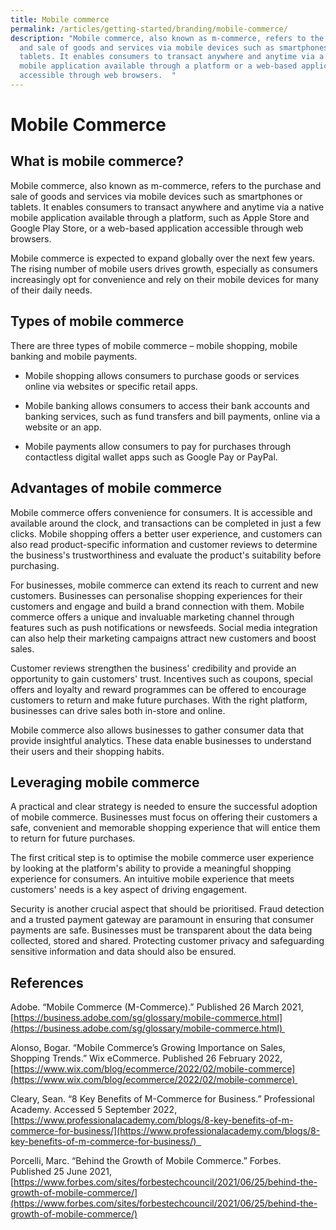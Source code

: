 ```yaml
---
title: Mobile commerce
permalink: /articles/getting-started/branding/mobile-commerce/
description: "Mobile commerce, also known as m-commerce, refers to the purchase
  and sale of goods and services via mobile devices such as smartphones or
  tablets. It enables consumers to transact anywhere and anytime via a native
  mobile application available through a platform or a web-based application
  accessible through web browsers.  "
---
```


# Mobile Commerce 

## What is mobile commerce? 

Mobile commerce, also known as m-commerce, refers to the purchase and sale of goods and services via mobile devices such as smartphones or tablets. It enables consumers to transact anywhere and anytime via a native mobile application available through a platform, such as Apple Store and Google Play Store, or a web-based application accessible through web browsers.  

Mobile commerce is expected to expand globally over the next few years. The rising number of mobile users drives growth, especially as consumers increasingly opt for convenience and rely on their mobile devices for many of their daily needs.  

## Types of mobile commerce 

There are three types of mobile commerce – mobile shopping, mobile banking and mobile payments.  

*   Mobile shopping allows consumers to purchase goods or services online via websites or specific retail apps.  
    

*   Mobile banking allows consumers to access their bank accounts and banking services, such as fund transfers and bill payments, online via a website or an app.  
    

*   Mobile payments allow consumers to pay for purchases through contactless digital wallet apps such as Google Pay or PayPal.  
    

## Advantages of mobile commerce 

Mobile commerce offers convenience for consumers. It is accessible and available around the clock, and transactions can be completed in just a few clicks. Mobile shopping offers a better user experience, and customers can also read product-specific information and customer reviews to determine the business's trustworthiness and evaluate the product's suitability before purchasing.  

For businesses, mobile commerce can extend its reach to current and new customers. Businesses can personalise shopping experiences for their customers and engage and build a brand connection with them. Mobile commerce offers a unique and invaluable marketing channel through features such as push notifications or newsfeeds. Social media integration can also help their marketing campaigns attract new customers and boost sales.  

Customer reviews strengthen the business' credibility and provide an opportunity to gain customers' trust. Incentives such as coupons, special offers and loyalty and reward programmes can be offered to encourage customers to return and make future purchases. With the right platform, businesses can drive sales both in-store and online.  

Mobile commerce also allows businesses to gather consumer data that provide insightful analytics. These data enable businesses to understand their users and their shopping habits.  

## Leveraging mobile commerce 

A practical and clear strategy is needed to ensure the successful adoption of mobile commerce. Businesses must focus on offering their customers a safe, convenient and memorable shopping experience that will entice them to return for future purchases.  

The first critical step is to optimise the mobile commerce user experience by looking at the platform's ability to provide a meaningful shopping experience for consumers. An intuitive mobile experience that meets customers' needs is a key aspect of driving engagement. 

Security is another crucial aspect that should be prioritised. Fraud detection and a trusted payment gateway are paramount in ensuring that consumer payments are safe. Businesses must be transparent about the data being collected, stored and shared. Protecting customer privacy and safeguarding sensitive information and data should also be ensured.  

## References 

Adobe. “Mobile Commerce (M\-Commerce).” Published 26 March 2021, [https://business.adobe.com/sg/glossary/mobile-commerce.html](https://business.adobe.com/sg/glossary/mobile-commerce.html) 

Alonso, Bogar. “Mobile Commerce’s Growing Importance on Sales, Shopping Trends.” Wix eCommerce. Published 26 February 2022, [https://www.wix.com/blog/ecommerce/2022/02/mobile-commerce](https://www.wix.com/blog/ecommerce/2022/02/mobile-commerce) 

Cleary, Sean. “8 Key Benefits of M-Commerce for Business.” Professional Academy. Accessed 5 September 2022, [https://www.professionalacademy.com/blogs/8-key-benefits-of-m-commerce-for-business/](https://www.professionalacademy.com/blogs/8-key-benefits-of-m-commerce-for-business/)  

Porcelli, Marc. “Behind the Growth of Mobile Commerce.” Forbes.  Published 25 June 2021, [https://www.forbes.com/sites/forbestechcouncil/2021/06/25/behind-the-growth-of-mobile-commerce/](https://www.forbes.com/sites/forbestechcouncil/2021/06/25/behind-the-growth-of-mobile-commerce/)
